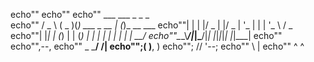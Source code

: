echo""
echo""
echo""  ___   ___  _             _ _            
echo"" / _ \ ( _ )(_) ___  _ __ | (_)_ __   ___ 
echo""| | | |/ _ \| |/ _ \| '_ \| | | '_ \ / _ \
echo""| |_| | (_) | | (_) | | | | | | | | |  __/
 echo""\__\_\\___/|_|\___/|_| |_|_|_|_| |_|\___|
      echo""                                    
        echo"",--,
echo""  _ ___/ /\|
 echo"";( )__, )
echo""; //   '--;
echo""  \     |
echo""   ^    ^ 
 
 
